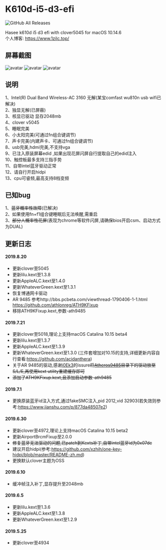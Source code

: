 # K610d-i5-d3-efi
<img alt="GitHub All Releases" src="https://img.shields.io/github/downloads/1zilc/K610d-i5-d3-10.14.5-efi-clover/total">&nbsp;

Hasee k610d i5 d3 efi with clover5045 for macOS 10.14.6  
个人博客: https://www.1zilc.top/

屏幕截图
-----

![avatar](https://github.com/1zilc/K610d-i5-d3-10.14.5-efi-clover/blob/master/screenshots/screenshot1.png)
![avatar](https://github.com/1zilc/K610d-i5-d3-10.14.5-efi-clover/blob/master/screenshots/screenshot4.png)
![avatar](https://github.com/1zilc/K610d-i5-d3-10.14.5-efi-clover/blob/master/screenshots/screenshot3.png)

说明
-----
1、Intel(R) Dual Band Wireless-AC 3160 无解(某宝comfast wu810n usb wifi已解决)  
2、独显无解(已屏蔽)  
3、核显已驱动 显存2048mb  
4、clover v5045  
5、睡眠完美  
6、小太阳完美(可通过fn组合键调节)  
7、声卡完美(内建声卡、可通过fn组合键调节)  
8、usb完美,hdmi完美,不支持vga  
9、已注入原装屏幕edid ,如果出现花屏闪屏自行提取自己的edid注入  
10、触控板最多支持三指手势  
11、自带intel蓝牙驱动正常  
12、请自行开启hidpi  
13、cpu可睿频,最高支持8档变频


已知bug
------
1、~~蓝牙概率性故障~~(已解决)  
2、如果使用fn+f1组合键睡眠后无法唤醒,需重启  
3、~~部分人概率性花屏~~(表现为chrome等软件闪屏,请确保bios开启csm、启动方式为DUAL)

更新日志
-------
#### 2019.8.20
* 更新clover至5045
* 更新lilu.kext至1.3.8  
* 更新AppleALC.kext至1.4.0  
* 更新WhateverGreen.kext至1.3.1  
* 恢复博通网卡驱动
* AR 9485 参考http://bbs.pcbeta.com/viewthread-1790406-1-1.html
https://github.com/athlonreg/ATH9KFixup
* 移除ATH9KFixup.kext,参数-ath9485

#### 2019.7.21
* 更新clover至5018,理论上支持macOS Catalina 10.15 beta4  
* 更新lilu.kext至1.3.7  
* 更新AppleALC.kext至1.3.9  
* 更新WhateverGreen.kext至1.3.0  (三件套增加对10.15的支持,详细更新内容自行查看:https://github.com/acidanthera)  
* 关于AR 9485的驱动,感谢[i0Ek3](https://github.com/i0Ek3)的issure~~将[Atheros9485](https://github.com/1zilc/K610d-i5-d3-10.14.5-efi-clover/tree/master/Atheros9485)目录下的驱动放至S/L/E,再使用kext utility重建缓存即可~~  
* ~~添加了ATH9KFixup.kext,且添加启动参数-ath9485~~

#### 2019.7.1
* 更换原装蓝牙id注入方式,通过fakeSMC注入,pid 2012,vid 32903(若失效则参考:https://www.jianshu.com/p/877da48507e2)  

#### 2019.6.30
* 更新clover至4972,理论上支持macOS Catalina 10.15 beta2  
* 更新AirportBrcmFixup至2.0.0  
* ~~修复蓝牙无法驱动的问题,已patch到Kexts补丁,自带intel蓝牙id为0x07dc~~  
* 建议开启hidpi(参考:https://github.com/xzhih/one-key-hidpi/blob/master/README-zh.md)  
* 更换默认clover主题为OSS  

#### 2019.6.10
* 缓冲帧注入补丁,显存提升至2048mb  

#### 2019.6.5
* 更新lilu.kext至1.3.6  
* 更新AppleALC.kext至1.3.8  
* 更新WhateverGreen.kext至1.2.9  

#### 2019.5.25
* 更新clover至4934
